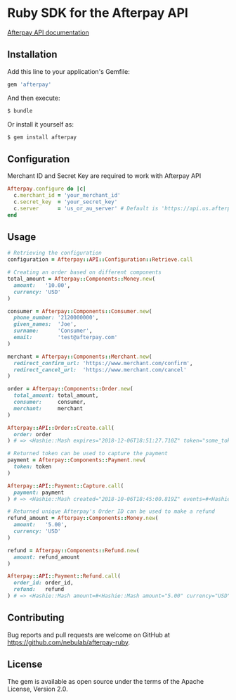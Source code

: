 # Ruby SDK for the Afterpay API

[Afterpay API documentation](https://docs.afterpay.com/us-online-api-v1.html#afterpay-online-us-api-v1)

## Installation

Add this line to your application's Gemfile:

```ruby
gem 'afterpay'
```

And then execute:
```ruby
$ bundle
```
Or install it yourself as:
```ruby
$ gem install afterpay
```

## Configuration

Merchant ID and Secret Key are required to work with Afterpay API

```ruby
Afterpay.configure do |c|
  c.merchant_id = 'your_merchant_id'
  c.secret_key  = 'your_secret_key'
  c.server      = 'us_or_au_server' # Default is 'https://api.us.afterpay.com/'
end
```

## Usage

```ruby
# Retrieving the configuration
configuration = Afterpay::API::Configuration::Retrieve.call

# Creating an order based on different components
total_amount = Afterpay::Components::Money.new(
  amount:   '10.00',
  currency: 'USD'
)

consumer = Afterpay::Components::Consumer.new(
  phone_number: '2120000000',
  given_names:  'Joe',
  surname:      'Consumer',
  email:        'test@afterpay.com'
)

merchant = Afterpay::Components::Merchant.new(
  redirect_confirm_url: 'https://www.merchant.com/confirm',
  redirect_cancel_url:  'https://www.merchant.com/cancel'
)

order = Afterpay::Components::Order.new(
  total_amount: total_amount,
  consumer:     consumer,
  merchant:     merchant
)

Afterpay::API::Order::Create.call(
  order: order
) # => <Hashie::Mash expires="2018-12-06T18:51:27.710Z" token="some_token">

# Returned token can be used to capture the payment
payment = Afterpay::Components::Payment.new(
  token: token
)

Afterpay::API::Payment::Capture.call(
  payment: payment
) # => <Hashie::Mash created="2018-10-06T18:45:00.819Z" events=#<Hashie::Array []> id="afterpay_order_id" ... status="APPROVED" token="some_token" totalAmount=#<Hashie::Mash amount="10.00" currency="USD">>

# Returned unique Afterpay's Order ID can be used to make a refund
refund_amount = Afterpay::Components::Money.new(
  amount:   '5.00',
  currency: 'USD'
)

refund = Afterpay::Components::Refund.new(
  amount: refund_amount
)

Afterpay::API::Payment::Refund.call(
  order_id: order_id,
  refund:   refund
) # => <Hashie::Mash amount=#<Hashie::Mash amount="5.00" currency="USD"> refundId="some_refund_id" refundedAt="2018-12-06T18:50:50.844Z">
```

## Contributing

Bug reports and pull requests are welcome on GitHub at https://github.com/nebulab/afterpay-ruby.

## License

The gem is available as open source under the terms of the Apache License, Version 2.0.
